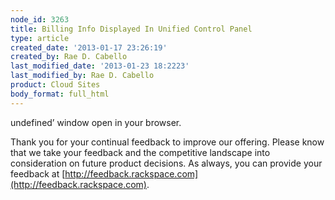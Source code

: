 ```yaml
---
node_id: 3263
title: Billing Info Displayed In Unified Control Panel
type: article
created_date: '2013-01-17 23:26:19'
created_by: Rae D. Cabello
last_modified_date: '2013-01-23 18:2223'
last_modified_by: Rae D. Cabello
product: Cloud Sites
body_format: full_html
---
```


undefined&rsquo; window open in your browser.

Thank you for your continual feedback to improve our offering. Please
know that we take your feedback and the competitive landscape into
consideration on future product decisions. As always, you can provide
your feedback at
[http://feedback.rackspace.com](http://feedback.rackspace.com).

